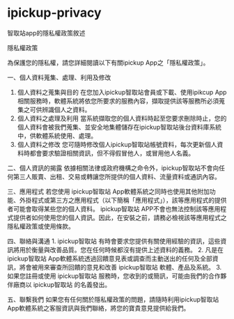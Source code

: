 # ipickup-privacy
智取站app的隱私權政策敘述

隱私權政策

為保護您的隱私權，請您詳細閱讀以下有關ipickup App之「隱私權政策」。

一、個人資料蒐集、處理、利用及修改

  1.	個人資料之蒐集與目的
         	在您加入ipickup智取站會員或下載、使用ipikcup App相關服務時，軟體系統將依您所要求的服務內容，擷取提供該等服務所必須蒐集之可供辨識個人之資料。
  2.	個人資料之處理及利用
         	當系統擷取您的個人資料時起至您要求刪除時止，您的個人資料會被我們蒐集、並安全地集體儲存在ipickup智取站後台資料庫系統中，供軟體系統使用、處理。
  3.	個人資料之修改
         	您可隨時修改個人ipickup智取站帳號資料，每次更新個人資料時都會要求驗證相關資訊，但不得假冒他人，或冒用他人名義。

二、個人資訊的揭露
    依據相關法律或政府機構之命令外，ipickup智取站不會向任何第三人販賣、出租、交易或轉讓您所提供的個人資料、流量資料或通訊內容。 

三、應用程式
    若您使用 ipickup智取站 App軟體系統之同時也使用其他附加功能、外掛程式或第三方之應用程式（以下簡稱「應用程式」），該等應用程式的提供者可能會取得某些您的個人資料。 ipickup智取站 APP不會也無法控制該等應用程式提供者如何使用您的個人資訊。因此，在安裝之前，請務必檢視該等應用程式之隱私權政策或使用條款。
    
四、聯絡與溝通
    1.	ipickup智取站 有時會要求您提供有關使用經驗的資訊，這些資訊將用於衡量與改善品質。您在任何時候都沒有提供上述資料的義務。
    2.	凡是在ipickup智取站 App軟體系統透過回饋意見表或調查而主動送出的任何及全部資訊，將會被用來審查所回饋的意見和改善 ipickup智取站 軟體、產品及系統。
    3.	如果您註冊或使用 ipickup智取站 服務時，您收到的或簡訊，可能由我們的合作夥伴廠商以 ipickup智取站 的名義發出。

五、聯繫我們
    如果您有任何關於隱私權政策的問題，請隨時利用ipickup智取站 App軟體系統之客服資訊與我們聯絡，將您的寶貴意見提供給我們。
